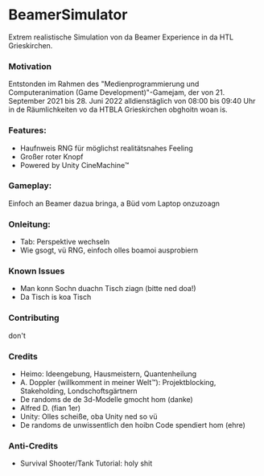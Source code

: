 # BeamerSimulator

Extrem realistische Simulation von da Beamer Experience in da HTL Grieskirchen.

### Motivation

Entstonden im Rahmen des "Medienprogrammierung und Computeranimation (Game Development)"-Gamejam, der von 21. September 2021 bis 28. Juni 2022 alldienstäglich von 08:00 bis 09:40 Uhr in de Räumlichkeiten vo da HTBLA Grieskirchen obghoitn woan is.

### Features:

- Haufnweis RNG für möglichst realitätsnahes Feeling
- Großer roter Knopf
- Powered by Unity CineMachine™

### Gameplay:

Einfoch an Beamer dazua bringa, a Büd vom Laptop onzuzoagn

### Onleitung:

- Tab: Perspektive wechseln
- Wie gsogt, vü RNG, einfoch olles boamoi ausprobiern

### Known Issues

- Man konn Sochn duachn Tisch ziagn (bitte ned doa!)
- Da Tisch is koa Tisch

### Contributing

don't

### Credits

- Heimo: Ideengebung, Hausmeistern, Quantenheilung
- A. Doppler (willkomment in meiner Welt™): Projektblocking, Stakeholding, Londschoftsgärtnern
- De randoms de de 3d-Modelle gmocht hom (danke)
- Alfred D. (fian 1er)
- Unity: Olles scheiße, oba Unity ned so vü
- De randoms de unwissentlich den hoibn Code spendiert hom (ehre)

### Anti-Credits

- Survival Shooter/Tank Tutorial: holy shit

